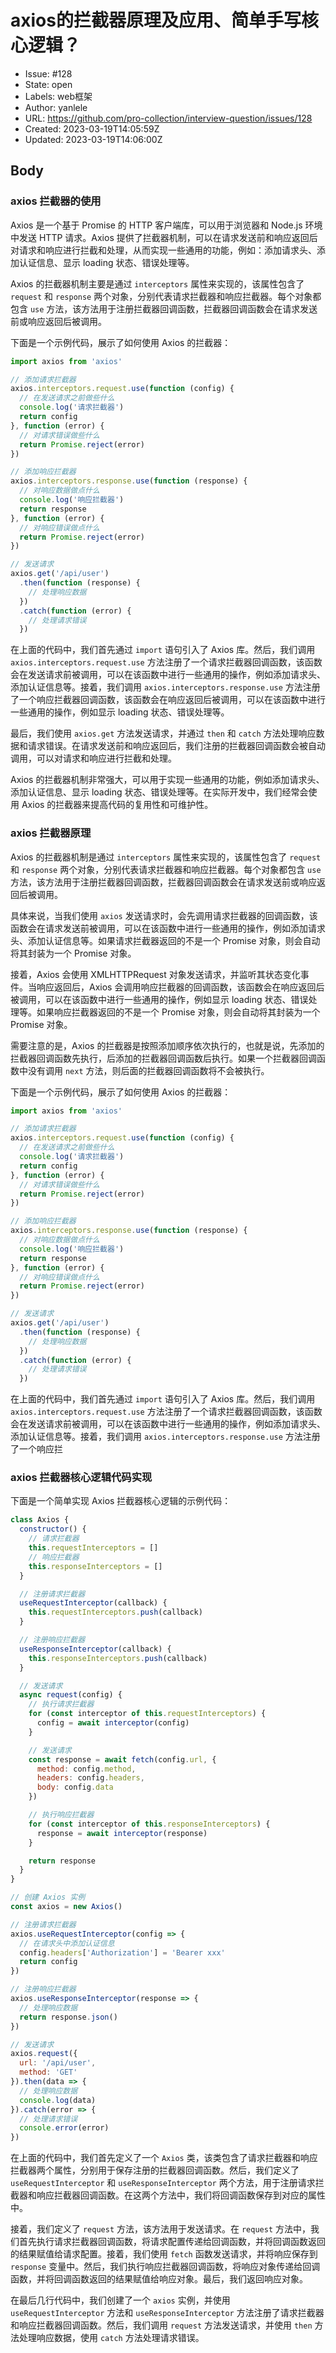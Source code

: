 # axios的拦截器原理及应用、简单手写核心逻辑？

- Issue: #128
- State: open
- Labels: web框架
- Author: yanlele
- URL: https://github.com/pro-collection/interview-question/issues/128
- Created: 2023-03-19T14:05:59Z
- Updated: 2023-03-19T14:06:00Z

## Body

### axios 拦截器的使用

Axios 是一个基于 Promise 的 HTTP 客户端库，可以用于浏览器和 Node.js 环境中发送 HTTP 请求。Axios 提供了拦截器机制，可以在请求发送前和响应返回后对请求和响应进行拦截和处理，从而实现一些通用的功能，例如：添加请求头、添加认证信息、显示 loading 状态、错误处理等。

Axios 的拦截器机制主要是通过 `interceptors` 属性来实现的，该属性包含了 `request` 和 `response` 两个对象，分别代表请求拦截器和响应拦截器。每个对象都包含 `use` 方法，该方法用于注册拦截器回调函数，拦截器回调函数会在请求发送前或响应返回后被调用。

下面是一个示例代码，展示了如何使用 Axios 的拦截器：

```javascript
import axios from 'axios'

// 添加请求拦截器
axios.interceptors.request.use(function (config) {
  // 在发送请求之前做些什么
  console.log('请求拦截器')
  return config
}, function (error) {
  // 对请求错误做些什么
  return Promise.reject(error)
})

// 添加响应拦截器
axios.interceptors.response.use(function (response) {
  // 对响应数据做点什么
  console.log('响应拦截器')
  return response
}, function (error) {
  // 对响应错误做点什么
  return Promise.reject(error)
})

// 发送请求
axios.get('/api/user')
  .then(function (response) {
    // 处理响应数据
  })
  .catch(function (error) {
    // 处理请求错误
  })
```

在上面的代码中，我们首先通过 `import` 语句引入了 Axios 库。然后，我们调用 `axios.interceptors.request.use` 方法注册了一个请求拦截器回调函数，该函数会在发送请求前被调用，可以在该函数中进行一些通用的操作，例如添加请求头、添加认证信息等。接着，我们调用 `axios.interceptors.response.use` 方法注册了一个响应拦截器回调函数，该函数会在响应返回后被调用，可以在该函数中进行一些通用的操作，例如显示 loading 状态、错误处理等。

最后，我们使用 `axios.get` 方法发送请求，并通过 `then` 和 `catch` 方法处理响应数据和请求错误。在请求发送前和响应返回后，我们注册的拦截器回调函数会被自动调用，可以对请求和响应进行拦截和处理。

Axios 的拦截器机制非常强大，可以用于实现一些通用的功能，例如添加请求头、添加认证信息、显示 loading 状态、错误处理等。在实际开发中，我们经常会使用 Axios 的拦截器来提高代码的复用性和可维护性。

### axios 拦截器原理

Axios 的拦截器机制是通过 `interceptors` 属性来实现的，该属性包含了 `request` 和 `response` 两个对象，分别代表请求拦截器和响应拦截器。每个对象都包含 `use` 方法，该方法用于注册拦截器回调函数，拦截器回调函数会在请求发送前或响应返回后被调用。

具体来说，当我们使用 `axios` 发送请求时，会先调用请求拦截器的回调函数，该函数会在请求发送前被调用，可以在该函数中进行一些通用的操作，例如添加请求头、添加认证信息等。如果请求拦截器返回的不是一个 Promise 对象，则会自动将其封装为一个 Promise 对象。

接着，Axios 会使用 XMLHTTPRequest 对象发送请求，并监听其状态变化事件。当响应返回后，Axios 会调用响应拦截器的回调函数，该函数会在响应返回后被调用，可以在该函数中进行一些通用的操作，例如显示 loading 状态、错误处理等。如果响应拦截器返回的不是一个 Promise 对象，则会自动将其封装为一个 Promise 对象。

需要注意的是，Axios 的拦截器是按照添加顺序依次执行的，也就是说，先添加的拦截器回调函数先执行，后添加的拦截器回调函数后执行。如果一个拦截器回调函数中没有调用 `next` 方法，则后面的拦截器回调函数将不会被执行。

下面是一个示例代码，展示了如何使用 Axios 的拦截器：

```javascript
import axios from 'axios'

// 添加请求拦截器
axios.interceptors.request.use(function (config) {
  // 在发送请求之前做些什么
  console.log('请求拦截器')
  return config
}, function (error) {
  // 对请求错误做些什么
  return Promise.reject(error)
})

// 添加响应拦截器
axios.interceptors.response.use(function (response) {
  // 对响应数据做点什么
  console.log('响应拦截器')
  return response
}, function (error) {
  // 对响应错误做点什么
  return Promise.reject(error)
})

// 发送请求
axios.get('/api/user')
  .then(function (response) {
    // 处理响应数据
  })
  .catch(function (error) {
    // 处理请求错误
  })
```

在上面的代码中，我们首先通过 `import` 语句引入了 Axios 库。然后，我们调用 `axios.interceptors.request.use` 方法注册了一个请求拦截器回调函数，该函数会在发送请求前被调用，可以在该函数中进行一些通用的操作，例如添加请求头、添加认证信息等。接着，我们调用 `axios.interceptors.response.use` 方法注册了一个响应拦

### axios 拦截器核心逻辑代码实现

下面是一个简单实现 Axios 拦截器核心逻辑的示例代码：

```javascript
class Axios {
  constructor() {
    // 请求拦截器
    this.requestInterceptors = []
    // 响应拦截器
    this.responseInterceptors = []
  }

  // 注册请求拦截器
  useRequestInterceptor(callback) {
    this.requestInterceptors.push(callback)
  }

  // 注册响应拦截器
  useResponseInterceptor(callback) {
    this.responseInterceptors.push(callback)
  }

  // 发送请求
  async request(config) {
    // 执行请求拦截器
    for (const interceptor of this.requestInterceptors) {
      config = await interceptor(config)
    }

    // 发送请求
    const response = await fetch(config.url, {
      method: config.method,
      headers: config.headers,
      body: config.data
    })

    // 执行响应拦截器
    for (const interceptor of this.responseInterceptors) {
      response = await interceptor(response)
    }

    return response
  }
}

// 创建 Axios 实例
const axios = new Axios()

// 注册请求拦截器
axios.useRequestInterceptor(config => {
  // 在请求头中添加认证信息
  config.headers['Authorization'] = 'Bearer xxx'
  return config
})

// 注册响应拦截器
axios.useResponseInterceptor(response => {
  // 处理响应数据
  return response.json()
})

// 发送请求
axios.request({
  url: '/api/user',
  method: 'GET'
}).then(data => {
  // 处理响应数据
  console.log(data)
}).catch(error => {
  // 处理请求错误
  console.error(error)
})
```

在上面的代码中，我们首先定义了一个 `Axios` 类，该类包含了请求拦截器和响应拦截器两个属性，分别用于保存注册的拦截器回调函数。然后，我们定义了 `useRequestInterceptor` 和 `useResponseInterceptor` 两个方法，用于注册请求拦截器和响应拦截器回调函数。在这两个方法中，我们将回调函数保存到对应的属性中。

接着，我们定义了 `request` 方法，该方法用于发送请求。在 `request` 方法中，我们首先执行请求拦截器回调函数，将请求配置传递给回调函数，并将回调函数返回的结果赋值给请求配置。接着，我们使用 `fetch` 函数发送请求，并将响应保存到 `response` 变量中。然后，我们执行响应拦截器回调函数，将响应对象传递给回调函数，并将回调函数返回的结果赋值给响应对象。最后，我们返回响应对象。

在最后几行代码中，我们创建了一个 `axios` 实例，并使用 `useRequestInterceptor` 方法和 `useResponseInterceptor` 方法注册了请求拦截器和响应拦截器回调函数。然后，我们调用 `request` 方法发送请求，并使用 `then` 方法处理响应数据，使用 `catch` 方法处理请求错误。
